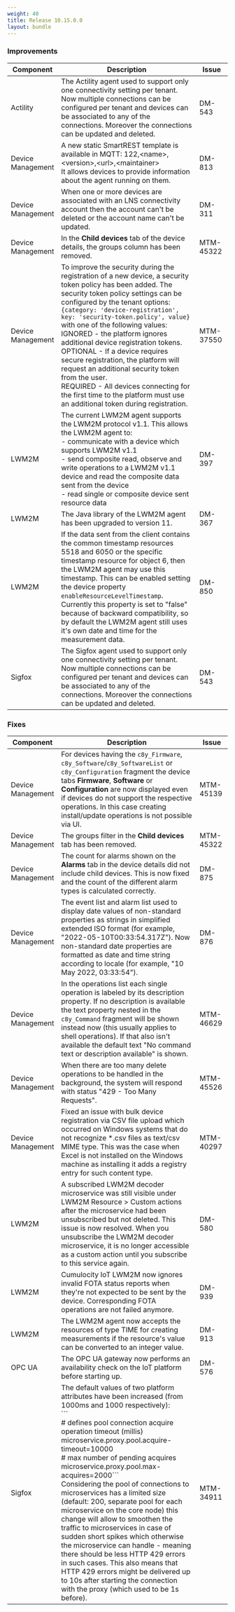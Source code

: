 ```yaml
---
weight: 40
title: Release 10.15.0.0
layout: bundle
---
```


<!--10.14.1.0 - 10.14.105.0-->

### Improvements

<div><table ><colgroup>
<col style="width: 15%;"><col style="width: 70%;"><col style="width: 15%;"></colgroup>
<thead><tr>
<th>
Component</th>
<th>
Description</th>
<th>
Issue</th>
</tr>
</thead><tbody>


<tr>
<td>Actility</td>
<td>The Actility agent used to support only one connectivity setting per tenant. Now multiple connections can be configured per tenant and devices can be associated to any of the connections. Moreover the connections can be updated and deleted.
</td>
<td>DM-543</td>
</tr>

<tr>
<td>
Device Management</td>
<td> A new static SmartREST template is available in MQTT: 122,&lt;name&gt;,&lt;version&gt;,&lt;url&gt;,&lt;maintainer&gt;
<br>
It allows devices to provide information about the agent running on them. </td>
<td>
DM-813</td>
</tr>

<tr>
<td>
Device Management</td>
<td> When one or more devices are associated with an LNS connectivity account then the account can't be deleted or the account name can't be updated. </td>
<td>
DM-311</td>
</tr>

<tr>
<td>
Device Management</td>
<td> In the <b>Child devices</b> tab of the device details, the groups column has been removed. </td>
<td>
MTM-45322</td>
</tr>

<tr>
<td>
Device Management</td>
<td> To improve the security during the registration of a new device, a security token policy has been added. The security token policy settings can be configured by the tenant options:
<br><code>{category: 'device-registration', key: 'security-token.policy', value}</code>
<br>with one of the following values:
<br>IGNORED - the platform ignores additional device registration tokens.
<br>OPTIONAL - If a device requires secure registration, the platform will request an additional security token from the user.
<br>REQUIRED - All devices connecting for the first time to the platform must use an additional token during registration. </td>
<td>
MTM-37550</td>
</tr>

<tr>
<td>
LWM2M</td>
<td> The current LWM2M agent supports the LWM2M protocol v1.1. This allows the LWM2M agent to:
<br>- communicate with a device which supports LWM2M v1.1
<br>- send composite read, observe and write operations to a LWM2M v1.1 device and read the composite data sent from the device
<br>- read single or composite device sent resource data </td>
<td>
DM-397</td>
</tr>

<tr>
<td>
LWM2M</td>
<td> The Java library of the LWM2M agent has been upgraded to version 11. </td>
<td>
DM-367</td>
</tr>

<tr>
<td>
LWM2M</td>
<td> If the data sent from the client contains the common timestamp resources 5518 and 6050 or the specific timestamp resource for object 6, then the LWM2M agent may use this timestamp. This can be enabled setting the device property <code>enableResourceLevelTimestamp</code>. Currently this property is set to "false" because of backward compatibility, so by default the LWM2M agent still uses it's own date and time for the measurement data. </td>
<td>
DM-850</td>
</tr>

<tr>
<td>Sigfox</td>
<td>The Sigfox agent used to support only one connectivity setting per tenant. Now multiple connections can be configured per tenant and devices can be associated to any of the connections. Moreover the connections can be updated and deleted.
</td>
<td>DM-543</td>
</tr>

</tbody></table></div>



### Fixes

<div><table ><colgroup>
<col style="width: 15%;"><col style="width: 70%;"><col style="width: 15%;"></colgroup>
<thead><tr>
<th>
Component</th>
<th>
Description</th>
<th>
Issue</th>
</tr>
</thead><tbody>

<tr>
<td>
Device Management</td>
<td> For devices having the <code>c8y_Firmware</code>, <code>c8y_Software</code>/<code>c8y_SoftwareList</code> or <code>c8y_Configuration</code> fragment the device tabs <b>Firmware</b>, <b>Software</b> or <b>Configuration</b> are now displayed even if devices do not support the respective operations. In this case creating install/update operations is not possible via UI. </td>
<td>
MTM-45139</td>
</tr>

<tr>
<td>
Device Management</td>
<td> The groups filter in the <b>Child devices</b> tab has been removed. </td>
<td>
MTM-45322</td>
</tr>

<tr>
<td>
Device Management</td>
<td> The count for alarms shown on the <b>Alarms</b> tab in the device details did not include child devices. This is now fixed and the count of the different alarm types is calculated correctly. </td>
<td>
DM-875</td>
</tr>

<tr>
<td>
Device Management</td>
<td> The event list and alarm list used to display date values of non-standard properties as strings in simplified extended ISO format (for example, "2022-05-10T00:33:54.317Z"). Now non-standard date properties are formatted as date and time string according to locale (for example, "10 May 2022, 03:33:54"). </td>
<td>
DM-876</td>
</tr>

<tr>
<td>
Device Management</td>
<td> In the operations list each single operation is labeled by its description property. If no description is available the text property nested in the <code>c8y_Command</code> fragment will be shown instead now (this usually applies to shell operations). If that also isn't available the default text "No command text or description available" is shown. </td>
<td>
MTM-46629</td>
</tr>

<tr>
<td>
Device Management</td>
<td> When there are too many delete operations to be handled in the background, the system will respond with status "429 - Too Many Requests". </td>
<td>
MTM-45526</td>
</tr>

<tr>
<td>
Device Management</td>
<td> Fixed an issue with bulk device registration via CSV file upload which occurred on Windows systems that do not recognize *.csv files as text/csv MIME type. This was the case when Excel is not installed on the Windows machine as installing it adds a registry entry for such content type. </td>
<td>
MTM-40297</td>
</tr>

<tr>
<td>
LWM2M</td>
<td> A subscribed LWM2M decoder microservice was still visible under LWM2M Resource > Custom actions after the microservice had been unsubscribed but not deleted. This issue is now resolved. When you unsubscribe the LWM2M decoder microservice, it is no longer accessible as a custom action until you subscribe to this service again. </td>
<td>
DM-580</td>
</tr>

<tr>
<td>
LWM2M</td>
<td> Cumulocity IoT LWM2M now ignores invalid FOTA status reports when they're not expected to be sent by the device. Corresponding FOTA operations are not failed anymore. </td>
<td>
DM-939</td>
</tr>

<tr>
<td>
LWM2M</td>
<td> The LWM2M agent now accepts the resources of type TIME for creating measurements if the resource's value can be converted to an integer value. </td>
<td>
DM-913</td>
</tr>

<tr>
<td>
OPC UA</td>
<td> The OPC UA gateway now performs an availability check on the IoT platform before starting up. </td>
<td>
DM-576</td>
</tr>

<tr>
<td>
Sigfox</td>
<td> The default values of two platform attributes have been increased (from 1000ms and 1000 respectively):
<br>```
<br># defines pool connection acquire operation timeout (millis)
<br>microservice.proxy.pool.acquire-timeout=10000
<br># max number of pending acquires
<br>microservice.proxy.pool.max-acquires=2000```
 <br>
Considering the pool of connections to microservices has a limited size (default: 200, separate pool for each microservice on the core node) this change will allow to smoothen the traffic to microservices in case of sudden short spikes which otherwise the microservice can handle - meaning there should be less HTTP 429 errors in such cases. This also means that HTTP 429 errors might be delivered up to 10s after starting the connection with the proxy (which used to be 1s before). </td>
<td>
MTM-34911</td>
</tr>



</tbody></table></div>
